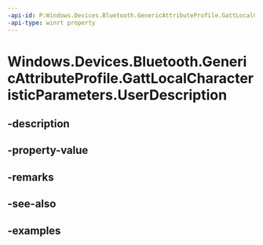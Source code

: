 ```yaml
---
-api-id: P:Windows.Devices.Bluetooth.GenericAttributeProfile.GattLocalCharacteristicParameters.UserDescription
-api-type: winrt property
---
```


<!-- Property syntax.
public string UserDescription { get;  set; }
-->

# Windows.Devices.Bluetooth.GenericAttributeProfile.GattLocalCharacteristicParameters.UserDescription

## -description

## -property-value

## -remarks

## -see-also

## -examples


